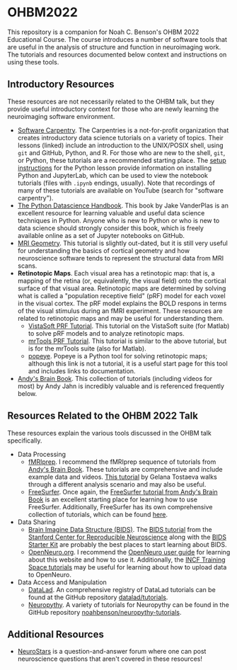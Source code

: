 # OHBM2022

This repository is a companion for Noah C. Benson's OHBM 2022 Educational
Course. The course introduces a number of software tools that are useful in the
analysis of structure and function in neuroimaging work. The tutorials and
resources documented below context and instructions on using these tools.

## Introductory Resources

These resources are not necessarily related to the OHBM talk, but they provide
useful introductory context for those who are newly learning the neuroimaging
software environment.

* [Software Carpentry](https://software-carpentry.org/lessons). The Carpentries
  is a not-for-profit organization that creates introductory data science
  tutorials on a variety of topics. Their lessons (linked) include an
  introduction to the UNIX/POSIX shell, using `git` and GitHub, Python, and
  R. For those who are new to the shell, `git`, or Python, these tutorials are a
  recommended starting place. The
  [setup instructions](http://swcarpentry.github.io/python-novice-gapminder/setup.html)
  for the Python lesson provide information on installing Python and JupyterLab,
  which can be used to view the notebook tutorials (files with `.ipynb` endings,
  usually). Note that recordings of many of these tutorials are available on
  YouTube (search for "software carpentry").
* [The Python Datascience Handbook](https://jakevdp.github.io/PythonDataScienceHandbook/). 
  This book by Jake VanderPlas is an excellent resource for learning valuable
  and useful data science techniques in Python. Anyone who is new to Python or
  who is new to data science should strongly consider this book, which is freely
  available online as a set of Jupyter notebooks on GitHub.
* [MRI Geometry](https://nben.net/MRI-Geometry/). This tutorial is slightly
  out-dated, but it is still very useful for understanding the basics of
  cortical geometry and how neuroscience software tends to represent the
  structural data from MRI scans.
* **Retinotopic Maps**. Each visual area has a retinotopic map: that is, a
  mapping of the retina (or, equivalently, the visual field) onto the cortical
  surface of that visual area. Retinotopic maps are determined by solving what
  is called a "population receptive field" (pRF) model for each voxel in the
  visual cortex. The pRF model explains the BOLD respons in terms of the visual
  stimulus during an fMRI experiment. These resources are related to retinotopic
  maps and may be useful for understanding them.
  * [VistaSoft PRF Tutorial](https://web.stanford.edu/group/vista/cgi-bin/wiki/index.php/Retinotopy_Tutorial).
    This tutorial on the VistaSoft suite (for Matlab) to solve pRF models and to
    analyze retinotopic maps.
  * [mrTools PRF Tutorial](https://gru.stanford.edu/doku.php/mrtools/tutorialsprf).
    This tutorial is similar to the above tutorial, but is for the mrTools suite
    (also for Matlab).
  * [popeye](https://kdesimone.github.io/popeye/). Popeye is a Python tool for
    solving retinotopic maps; although this link is not a tutorial, it is a
    useful start page for this tool and includes links to documentation.
* [Andy's Brain Book](https://andysbrainbook.readthedocs.io/). This collection
  of tutorials (including videos for most) by Andy Jahn is incredibly valuable
  and is referenced frequently below.


## Resources Related to the OHBM 2022 Talk

These resources explain the various tools discussed in the OHBM talk
specifically.

* Data Processing
  * [fMRIprep](https://fmriprep.org/). I recommend the fMRIprep sequence of
    tutorials from [Andy's Brain Book](https://andysbrainbook.readthedocs.io/en/latest/fMRI_Short_Course/fMRI_Intro.html).
    These tutorials are comprehensive and include example data and videos.
    [This tutorial](https://medium.com/@gelana/using-fmriprep-for-fmri-data-preprocessing-90ce4a9b85bd)
    by Gelana Tostaeva walks through a different analysis scenario and may also
    be useful.
  * [FreeSurfer](https://surfer.nmr.mgh.harvard.edu/). Once again, the
    [FreeSurfer tutorial from Andy's Brain Book](https://andysbrainbook.readthedocs.io/en/latest/FreeSurfer/FreeSurfer_Introduction.html)
    is an excellent starting place for learning how to use
    FreeSurfer. Additionally, FreeSurfer has its own comprehensive collection of
    tutorials, which can be found [here](https://surfer.nmr.mgh.harvard.edu/fswiki/Tutorials).
* Data Sharing
  * [Brain Imagine Data Structure (BIDS)](https://bids.neuroimaging.io/). The
    [BIDS tutorial](https://reproducibility.stanford.edu/bids-tutorial-series-part-1a/)
    from the [Stanford Center for Reproducible Neuroscience](https://reproducibility.stanford.edu/)
    along with the [BIDS Starter Kit](https://bids-standard.github.io/bids-starter-kit/)
    are probably the best places to start learning about BIDS.
  * [OpenNeuro.org](https://openneuro.org/). I recommend the
    [OpenNeuro user guide](https://docs.openneuro.org/user-guide) for learning
    about this website and how to use it. Additionally, the
    [INCF Training Space tutorials](https://training.incf.org/course/openneuroorg-tutorials)
    may be useful for learning about how to upload data to OpenNeuro.
* Data Access and Manipulation
  * [DataLad](https://www.datalad.org/). An comprehensive registry of DataLad
    tutorials can be found at the GitHub repository
    [datalad/tutorials](https://github.com/datalad/tutorials).
  * [Neuropythy](https://github.com/noahbenson/neuropythy). A variety of
    tutorials for Neuropythy can be found in the GitHub repository
    [noahbenson/neuropythy-tutorials](https://github.com/noahbenson/neuropythy-tutorials).
    
## Additional Resources

* [NeuroStars](https://neurostars.org/) is a question-and-answer forum where one
  can post neuroscience questions that aren't covered in these resources!
